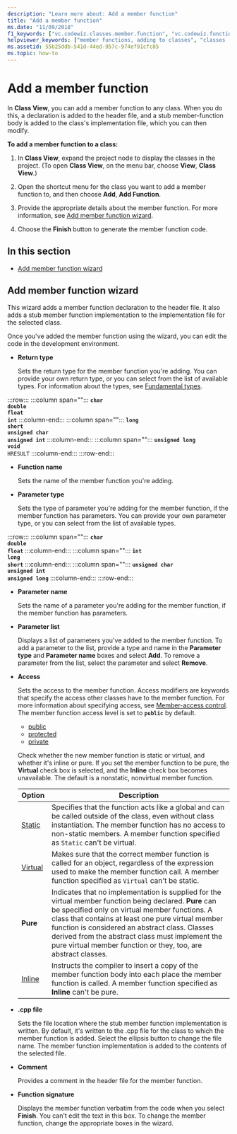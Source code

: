```yaml
---
description: "Learn more about: Add a member function"
title: "Add a member function"
ms.date: "11/09/2018"
f1_keywords: ["vc.codewiz.classes.member.function", "vc.codewiz.function.overview"]
helpviewer_keywords: ["member functions, adding to classes", "classes [C++], adding members", "add member function wizard [C++]"]
ms.assetid: 55b25ddb-541d-44ed-957c-974ef91cfc85
ms.topic: how-to
---
```

# Add a member function

In **Class View**, you can add a member function to any class. When you do this, a declaration is added to the header file, and a stub member-function body is added to the class's implementation file, which you can then modify.

**To add a member function to a class:**

1. In **Class View**, expand the project node to display the classes in the project. (To open **Class View**, on the menu bar, choose **View**, **Class View**.)

1. Open the shortcut menu for the class you want to add a member function to, and then choose **Add**, **Add Function**.

1. Provide the appropriate details about the member function. For more information, see [Add member function wizard](#add-member-function-wizard).

1. Choose the **Finish** button to generate the member function code.

## In this section

- [Add member function wizard](#add-member-function-wizard)

## Add member function wizard

This wizard adds a member function declaration to the header file. It also adds a stub member function implementation to the implementation file for the selected class.

Once you've added the member function using the wizard, you can edit the code in the development environment.

- **Return type**

  Sets the return type for the member function you're adding. You can provide your own return type, or you can select from the list of available types. For information about the types, see [Fundamental types](../cpp/fundamental-types-cpp.md).

:::row:::
   :::column span="":::
      **`char`**\
      **`double`**\
      **`float`**\
      **`int`**
   :::column-end:::
   :::column span="":::
      **`long`**\
      **`short`**\
      **`unsigned char`**\
      **`unsigned int`**
   :::column-end:::
   :::column span="":::
      **`unsigned long`**\
      **`void`**\
      `HRESULT`
   :::column-end:::
:::row-end:::

- **Function name**

  Sets the name of the member function you're adding.

- **Parameter type**

  Sets the type of parameter you're adding for the member function, if the member function has parameters. You can provide your own parameter type, or you can select from the list of available types.

:::row:::
   :::column span="":::
      **`char`**\
      **`double`**\
      **`float`**
   :::column-end:::
   :::column span="":::
      **`int`**\
      **`long`**\
      **`short`**
   :::column-end:::
   :::column span="":::
      **`unsigned char`**\
      **`unsigned int`**\
      **`unsigned long`**
   :::column-end:::
:::row-end:::

- **Parameter name**

  Sets the name of a parameter you're adding for the member function, if the member function has parameters.

- **Parameter list**

  Displays a list of parameters you've added to the member function. To add a parameter to the list, provide a type and name in the **Parameter type** and **Parameter name** boxes and select **Add**. To remove a parameter from the list, select the parameter and select **Remove**.

- **Access**

  Sets the access to the member function. Access modifiers are keywords that specify the access other classes have to the member function. For more information about specifying access, see [Member-access control](../cpp/member-access-control-cpp.md). The member function access level is set to **`public`** by default.

  - [public](../cpp/public-cpp.md)
  - [protected](../cpp/protected-cpp.md)
  - [private](../cpp/private-cpp.md)

  Check whether the new member function is static or virtual, and whether it's inline or pure. If you set the member function to be pure, the **Virtual** check box is selected, and the **Inline** check box becomes unavailable. The default is a nonstatic, nonvirtual member function.

  | Option | Description |
  |--------|-------------|
  | [Static](../cpp/storage-classes-cpp.md) |  Specifies that the function acts like a global and can be called outside of the class, even without class instantiation. The member function has no access to non-static members. A member function specified as `Static` can't be virtual. |
  | [Virtual](../cpp/virtual-cpp.md) | Makes sure that the correct member function is called for an object, regardless of the expression used to make the member function call. A member function specified as `Virtual` can't be static. |
  | **Pure** | Indicates that no implementation is supplied for the virtual member function being declared. **Pure** can be specified only on virtual member functions. A class that contains at least one pure virtual member function is considered an abstract class. Classes derived from the abstract class must implement the pure virtual member function or they, too, are abstract classes. |
  | [Inline](../cpp/inline-functions-cpp.md) | Instructs the compiler to insert a copy of the member function body into each place the member function is called. A member function specified as **Inline** can't be pure. |

- **.cpp file**

  Sets the file location where the stub member function implementation is written. By default, it's written to the .cpp file for the class to which the member function is added. Select the ellipsis button to change the file name. The member function implementation is added to the contents of the selected file.

- **Comment**

  Provides a comment in the header file for the member function.

- **Function signature**

  Displays the member function verbatim from the code when you select **Finish**. You can't edit the text in this box. To change the member function, change the appropriate boxes in the wizard.

